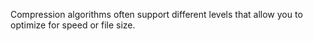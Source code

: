 Compression algorithms often support different levels that allow you to
optimize for speed or file size. 